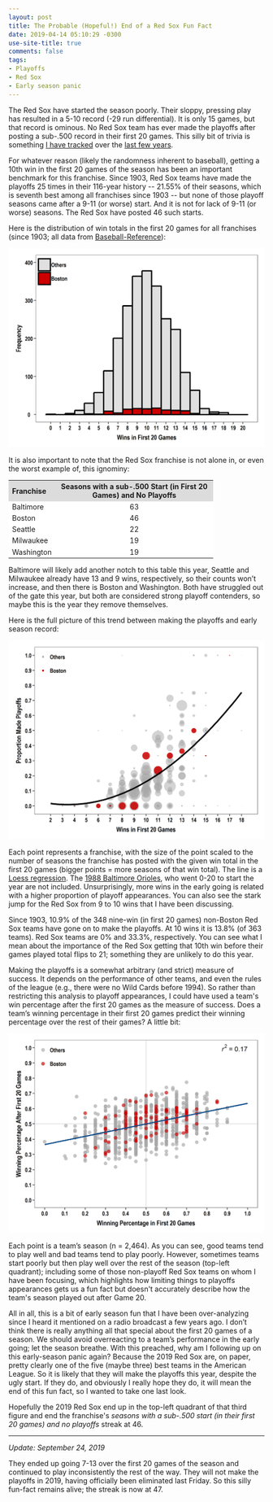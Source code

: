 ```yaml
---
layout: post
title: The Probable (Hopeful!) End of a Red Sox Fun Fact
date: 2019-04-14 05:10:29 -0300
use-site-title: true
comments: false
tags:
- Playoffs
- Red Sox
- Early season panic
---
```


The Red Sox have started the season poorly. Their sloppy, pressing play has resulted in a 5-10 record (-29 run differential). It is only 15 games, but that record is ominous. No Red Sox team has ever made the playoffs after posting a sub-.500 record in their first 20 games. This silly bit of trivia is something <a href = "https://christopherteeter.wordpress.com/2014/05/13/playoff-chances-after20/" target = "_blank"> I have tracked</a> over the <a href = "http://boston.locals.baseballprospectus.com/2015/04/27/crossing-the-first-hurdle-playoff-chances-after-20-games/" target = "_blank">last few years</a>.

For whatever reason (likely the randomness inherent to baseball), getting a 10th win in the first 20 games of the season has been an important benchmark for this franchise. Since 1903, Red Sox teams have made the playoffs 25 times in their 116-year history -- 21.55% of their seasons, which is seventh best among all franchises since 1903 -- but none of those playoff seasons came after a 9-11 (or worse) start. And it is not for lack of 9-11 (or worse) seasons. The Red Sox have posted 46 such starts.

Here is the distribution of win totals in the first 20 games for all franchises (since 1903; all data from <a href = "https://www.baseball-reference.com/" target = "_blank">Baseball-Reference</a>):

![Fig1_WinsHistogram](/img/fig1_winsHist.png)

It is also important to note that the Red Sox franchise is not alone in, or even the worst example of, this ignominy:

<table style="width:80%" align="center">
<tr> <th style="text-align:left" bgcolor="gainsboro"> Franchise </th> <th style="text-align:center" bgcolor="gainsboro"> Seasons with a sub-.500 Start (in First 20 Games) and No Playoffs </th></tr>
  <tr> <td style="text-align:left" bgcolor="white"> Baltimore </td> <td style="text-align:center" bgcolor="white"> 63 </td> </tr> 
  <tr> <td style="text-align:left" bgcolor="white"> Boston </td> <td style="text-align:center" bgcolor="white"> 46 </td> </tr> 
  <tr> <td style="text-align:left" bgcolor="white"> Seattle </td> <td style="text-align:center" bgcolor="white"> 22 </td> </tr> 
  <tr> <td style="text-align:left" bgcolor="white"> Milwaukee </td> <td style="text-align:center" bgcolor="white"> 19 </td> </tr> 
  <tr> <td style="text-align:left" bgcolor="white"> Washington </td> <td style="text-align:center" bgcolor="white"> 19 </td> </tr> 
</table>

Baltimore will likely add another notch to this table this year, Seattle and Milwaukee already have 13 and 9 wins, respectively, so their counts won’t increase, and then there is Boston and Washington. Both have struggled out of the gate this year, but both are considered strong playoff contenders, so maybe this is the year they remove themselves.

Here is the full picture of this trend between making the playoffs and early season record:

![Fig2_PostSeasonPlot](/img/fig2_pstPLOT.png)

Each point represents a franchise, with the size of the point scaled to the number of seasons the franchise has posted with the given win total in the first 20 games (bigger points = more seasons of that win total). The line is a <a href = "https://en.wikipedia.org/wiki/Local_regression" target = "_blank">Loess regression</a>. The <a href = "https://www.baseball-reference.com/teams/BAL/1988.shtml" target = "_blank">1988 Baltimore Orioles</a>, who went 0-20 to start the year are not included. Unsurprisingly, more wins in the early going is related with a higher proportion of playoff appearances. You can also see the stark jump for the Red Sox from 9 to 10 wins that I have been discussing.

Since 1903, 10.9% of the 348 nine-win (in first 20 games) non-Boston Red Sox teams have gone on to make the playoffs. At 10 wins it is 13.8% (of 363 teams). Red Sox teams are 0% and 33.3%, respectively. You can see what I mean about the importance of the Red Sox getting that 10th win before their games played total flips to 21; something they are unlikely to do this year.

Making the playoffs is a somewhat arbitrary (and strict) measure of success. It depends on the performance of other teams, and even the rules of the league (e.g., there were no Wild Cards before 1994). So rather than restricting this analysis to playoff appearances, I could have used a team's win percentage after the first 20 games as the measure of success. Does a team’s winning percentage in their first 20 games predict their winning percentage over the rest of their games? A little bit:

![Fig3_WinPctPlot](/img/fig3_winPCT.png)

Each point is a team’s season (n = 2,464). As you can see, good teams tend to play well and bad teams tend to play poorly. However, sometimes teams start poorly but then play well over the rest of the season (top-left quadrant); including some of those non-playoff Red Sox teams on whom I have been focusing, which highlights how limiting things to playoffs appearances gets us a fun fact but doesn't accurately describe how the team's season played out after Game 20.

All in all, this is a bit of early season fun that I have been over-analyzing since I heard it mentioned on a radio broadcast a few years ago. I don’t think there is really anything all that special about the first 20 games of a season. We should avoid overreacting to a team’s performance in the early going; let the season breathe. With this preached, why am I following up on this early-season panic again? Because the 2019 Red Sox are, on paper, pretty clearly one of the five (maybe three) best teams in the American League. So it is likely that they will make the playoffs this year, despite the ugly start. If they do, and obviously I really hope they do, it will mean the end of this fun fact, so I wanted to take one last look. 

Hopefully the 2019 Red Sox end up in the top-left quadrant of that third figure and end the franchise's <em>seasons with a sub-.500 start (in their first 20 games) and no playoffs</em> streak at 46.

--- 

<em>Update: September 24, 2019</em>

They ended up going 7-13 over the first 20 games of the season and continued to play inconsistently the rest of the way. They will not make the playoffs in 2019, having officially been eliminated last Friday. So this silly fun-fact remains alive; the streak is now at 47. 